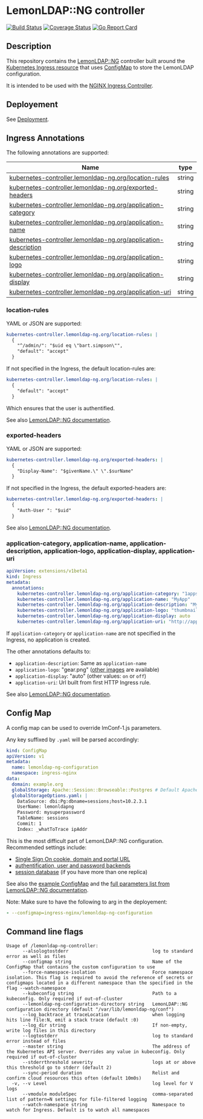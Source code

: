 # LemonLDAP::NG controller

[![Build Status](https://travis-ci.org/lemonldap-ng-controller/lemonldap-ng-controller.svg?branch=master)](https://travis-ci.org/lemonldap-ng-controller/lemonldap-ng-controller)
[![Coverage Status](https://coveralls.io/repos/github/lemonldap-ng-controller/lemonldap-ng-controller/badge.svg?branch=master)](https://coveralls.io/github/lemonldap-ng-controller/lemonldap-ng-controller?branch=master)
[![Go Report Card](https://goreportcard.com/badge/github.com/lemonldap-ng-controller/lemonldap-ng-controller)](https://goreportcard.com/report/github.com/lemonldap-ng-controller/lemonldap-ng-controller)

## Description

This repository contains the [LemonLDAP::NG](https://lemonldap-ng.org/) controller built around the [Kubernetes Ingress resource](http://kubernetes.io/docs/user-guide/ingress/) that uses [ConfigMap](https://kubernetes.io/docs/tasks/configure-pod-container/configmap/#understanding-configmaps) to store the LemonLDAP configuration.

It is intended to be used with the [NGINX Ingress Controller](https://github.com/kubernetes/ingress-nginx).

## Deployement

See [Deployment](deploy/README.md).

## Ingress Annotations

The following annotations are supported:

| Name                                                                          | type   |
|-------------------------------------------------------------------------------|--------|
|[kubernetes-controller.lemonldap-ng.org/location-rules](#location-rules)       | string |
|[kubernetes-controller.lemonldap-ng.org/exported-headers](#exported-headers)   | string |
|[kubernetes-controller.lemonldap-ng.org/application-category](#application)    | string |
|[kubernetes-controller.lemonldap-ng.org/application-name](#application)        | string |
|[kubernetes-controller.lemonldap-ng.org/application-description](#application) | string |
|[kubernetes-controller.lemonldap-ng.org/application-logo](#application)        | string |
|[kubernetes-controller.lemonldap-ng.org/application-display](#application)     | string |
|[kubernetes-controller.lemonldap-ng.org/application-uri](#application)         | string |

### location-rules

YAML or JSON are supported:

```yaml
kubernetes-controller.lemonldap-ng.org/location-rules: |
  {
    "^/admin/": "$uid eq \"bart.simpson\"",
    "default": "accept"
  }
```

If not specified in the Ingress, the default location-rules are:

```yaml
kubernetes-controller.lemonldap-ng.org/location-rules: |
  {
    "default": "accept"
  }
```

Which ensures that the user is authentified.

See also [LemonLDAP::NG documentation](https://www.lemonldap-ng.org/documentation/1.9/writingrulesand_headers#rules).

### exported-headers

YAML or JSON are supported:

```yaml
kubernetes-controller.lemonldap-ng.org/exported-headers: |
  {
    "Display-Name": "$givenName.\" \".$surName"
  }
```

If not specified in the Ingress, the default exported-headers are:

```yaml
kubernetes-controller.lemonldap-ng.org/exported-headers: |
  {
    "Auth-User ": "$uid"
  }
```

See also [LemonLDAP::NG documentation](https://www.lemonldap-ng.org/documentation/1.9/writingrulesand_headers#headers).

### <a name="application"></a>application-category, application-name, application-description, application-logo, application-display, application-uri

```yaml
apiVersion: extensions/v1beta1
kind: Ingress
metadata:
  annotations:
    kubernetes-controller.lemonldap-ng.org/application-category: "1apps"
    kubernetes-controller.lemonldap-ng.org/application-name: "MyApp"
    kubernetes-controller.lemonldap-ng.org/application-description: "My Application to do things"
    kubernetes-controller.lemonldap-ng.org/application-logo: "thumbnail.png"
    kubernetes-controller.lemonldap-ng.org/application-display: auto
    kubernetes-controller.lemonldap-ng.org/application-uri: "http://app.example.org/"
```

If `application-category` or `application-name` are not specified in the Ingress, no application is created.

The other annotations defaults to:
- `application-description`: Same as `application-name`
- `application-logo`: "gear.png" ([other images](https://gitlab.ow2.org/lemonldap-ng/lemonldap-ng/tree/v1.9/lemonldap-ng-portal/example/skins/common/apps) are available)
- `application-display`: "auto" (other values: `on` or `off`)
- `application-uri`: Url built from first HTTP Ingress rule.

See also [LemonLDAP::NG documentation](https://lemonldap-ng.org/documentation/1.9/portalmenu#categories_and_applications).

## Config Map

A config map can be used to override lmConf-1.js parameters.

Any key suffixed by `.yaml` will be parsed accordingly:

```yaml
kind: ConfigMap
apiVersion: v1
metadata:
  name: lemonldap-ng-configuration
  namespace: ingress-nginx
data:
  domain: example.org
  globalStorage: Apache::Session::Browseable::Postgres # Default Apache::Session::File
  globalStorageOptions.yaml: |
    DataSource: dbi:Pg:dbname=sessions;host=10.2.3.1
    UserName: lemonldapng
    Password: mysuperpassword
    TableName: sessions
    Commit: 1
    Index: _whatToTrace ipAddr
```

This is the most difficult part of LemonLDAP::NG configuration.
Recommended settings include:
- [Single Sign On cookie, domain and portal URL](https://lemonldap-ng.org/documentation/1.9/ssocookie)
- [authentification, user and password backends](https://lemonldap-ng.org/documentation/1.9/start#authentication_users_and_password_databases)
- [session database](https://lemonldap-ng.org/documentation/1.9/start#sessions_database) (if you have more than one replica)

See also the [example ConfigMap](deploy/llng-configmap.yaml) and the [full parameters list from LemonLDAP::NG documentation](https://lemonldap-ng.org/documentation/1.9/parameterlist).

Note: Make sure to have the following to arg in the deployement:
```yaml
- --configmap=ingress-nginx/lemonldap-ng-configuration
```

## Command line flags

```
Usage of /lemonldap-ng-controller:
      --alsologtostderr                               log to standard error as well as files
      --configmap string                              Name of the ConfigMap that contains the custom configuration to use
      --force-namespace-isolation                     Force namespace isolation. This flag is required to avoid the reference of secrets or configmaps located in a different namespace than the specified in the flag --watch-namespace
      --kubeconfig string                             Path to a kubeconfig. Only required if out-of-cluster
      --lemonldap-ng-configuration-directory string   LemonLDAP::NG configuration directory (default "/var/lib/lemonldap-ng/conf")
      --log_backtrace_at traceLocation                when logging hits line file:N, emit a stack trace (default :0)
      --log_dir string                                If non-empty, write log files in this directory
      --logtostderr                                   log to standard error instead of files
      --master string                                 The address of the Kubernetes API server. Overrides any value in kubeconfig. Only required if out-of-cluster
      --stderrthreshold severity                      logs at or above this threshold go to stderr (default 2)
      --sync-period duration                          Relist and confirm cloud resources this often (default 10m0s)
  -v, --v Level                                       log level for V logs
      --vmodule moduleSpec                            comma-separated list of pattern=N settings for file-filtered logging
      --watch-namespace string                        Namespace to watch for Ingress. Default is to watch all namespaces
```
